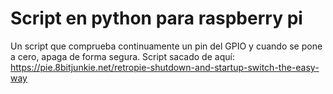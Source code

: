 # Script en python para raspberry pi
Un script que comprueba continuamente un pin del GPIO y cuando se pone a cero, apaga de forma segura.
Script sacado de aquí:
https://pie.8bitjunkie.net/retropie-shutdown-and-startup-switch-the-easy-way




